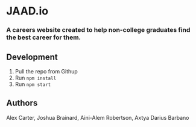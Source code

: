 # JAAD.io
### A careers website created to help non-college graduates find the best career for them.


## Development
1. Pull the repo from Githup
2. Run `npm install`
3. Run `npm start`

## Authors
Alex Carter, Joshua Brainard, Aini-Alem Robertson, Axtya Darius Barbano